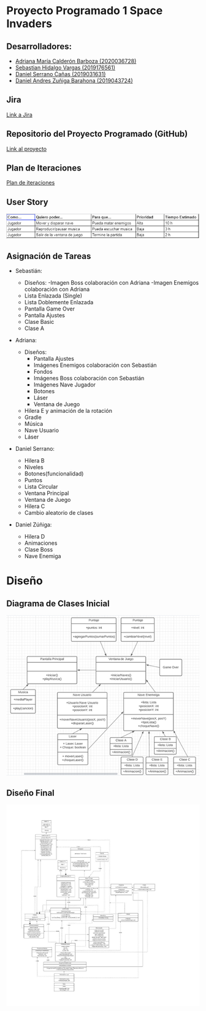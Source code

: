 # Proyecto Programado 1 Space Invaders
## Desarrolladores:
- [Adriana María Calderón Barboza (2020036728)](https://github.com/cuadriante) 
- [Sebastian Hidalgo Vargas (2019176561)](https://github.com/Katharsis0)
- [Daniel Serrano Cañas (2019031631)](https://github.com/dansecan25) 
- [Daniel Andres Zuñiga Barahona (2019043724)](https://github.com/danyazunigab)

## Jira
[Link a Jira](https://projprog1spaceinvaders.atlassian.net/jira/software/projects/SPAC/boards/1)

## Repositorio del Proyecto Programado (GitHub)
[Link al proyecto](https://github.com/dansecan25/Proyecto1-SpaceInvaders)

## Plan de Iteraciones
[Plan de iteraciones](https://projprog1spaceinvaders.atlassian.net/jira/software/projects/SPAC/boards/1/roadmap)
## User Story
![User story](story.PNG) 
## Asignación de Tareas
- Sebastián:
  - Diseños:
     -Imagen Boss colaboración con Adriana
     -Imagen Enemigos colaboración con Adriana
  - Lista Enlazada (Single)
  - Lista Doblemente Enlazada
  - Pantalla Game Over
  - Pantalla Ajustes
  - Clase Basic
  - Clase A
  
  
- Adriana:
  - Diseños:
    - Pantalla Ajustes
    - Imágenes Enemigos colaboración con Sebastián
    - Fondos
    - Imágenes Boss colaboración con Sebastián
    - Imágenes Nave Jugador
    - Botones
    - Láser
    - Ventana de Juego
  - Hilera E y animación de la rotación
  - Gradle
  - Música
  - Nave Usuario
  - Láser

- Daniel Serrano:
  - Hilera B
  - Niveles
  - Botones(funcionalidad)
  - Puntos
  - Lista Circular
  - Ventana Principal
  - Ventana de Juego
  - Hilera C
  - Cambio aleatorio de clases

- Daniel Zúñiga:
  - Hilera D
  - Animaciones
  - Clase Boss
  - Nave Enemiga

# Diseño
## Diagrama de Clases Inicial
![Diagrama](Diagrama.png)

## Diseño Final
![Diagrama](Diagrama2.jpeg)
